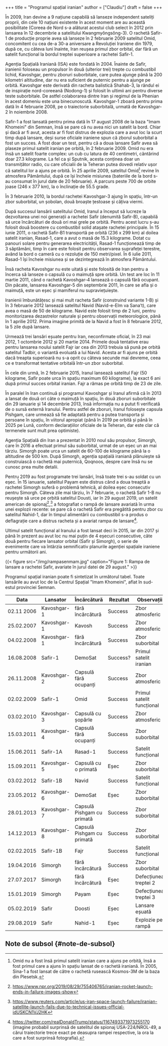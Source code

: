 +++
title = "Programul spațial iranian"
author = ["Claudiu"]
draft = false
+++

În 2009, Iran devine a 9 națiune capabilă să lanseze independent sateliți proprii, din cele 10 națiuni existente în acest moment are au această posibilitate (Coreea de Nord s-a alăturat acestui club select în 2012 prin lansarea în 12 decembrie a satelitului  Kwangmyŏngsŏng-3). O rachetă Safir-1 de producție proprie avea să lanseze în 2 februarie 2009 satelitul Omid, concomitent cu cea de-a 30-a aniversare a Revoluției Iraniene din 1979, după ce, cu câteva luni înainte, Iran reușea primul zbor orbital, dar fără un satelit funcțional la bordul treptei superioare a rachetei Safir-1.

Agenția Spațială Iraniană (ISA) este fondată în 2004. Înainte de Safir, iranienii foloseau un propulsor în două (ulterior trei) trepte cu combustibil lichid, Kavoshgar, pentru zboruri suborbitale, care putea ajunge până la 200 kilometri altitudine, dar nu era suficient de puternic pentru a ajunge pe orbită. Kavoshgar este derivată din racheta balistică Shahab-3, la rândul ei de inspirație nord-coreeană (Nodong-1) și folosit în ultimii ani pentru diverse teste suborbitale. De astfel colaborarea dintre Iran și regimul de la Phenian în acest domeniu este una binecunoscută. Kavoshgar-1 zboară pentru prima dată în 4 februarie 2008, pe o traiectorie suborbitală, urmată de Kavoshgar-2 în noiembrie 2008.

Safir-1 a fost lansată pentru prima dată în 17 august 2008 de la baza "Imam Khomeini" din Semnan, însă se pare că nu avea nici un satelit la bord. Chiar și dacă ar fi avut, acesta ar fi fost distrus de explozia care a avut loc la scurt timp după lansare, deși surse oficiale iraniene spun că zborul suborbital a fost un succes. A fost doar un test, pentru că a doua lansare Safir avea să plaseze primul satelit iranian pe orbită, în 2 februarie 2009. Omid nu era însă un satelit foarte complex: un cub cu latura de 40 centimetri, cântărind doar 27.3 kilograme. La fel ca și Sputnik, acesta conținea doar un transmițător radio, cu care oficialii de la Teheran putea dovedi relativ ușor că satelitul lor a ajuns pe orbită. În 25 aprilie 2009, satelitul Omid[^fn:1] revine în atmosfera Pământului, după ce își încheie misiunea (bateriile de la bord s-au consumat în jurul date de 20 februarie). A parcurs peste 700 de orbite joase (246 x 377 km), la o înclinație de 55.5 grade.

În 3 februarie 2010, la bordul rachetei Kavoshgar-3 ajung în spațiu, într-un zbor suborbital, un șobolan, două broaște țestoase și câțiva viermi.

După succesul lansării satelitului Omid, Iranul a început să lucreze la dezvoltarea unei noi generații a rachetei Safir (denumită Safir-B), capabilă să urce încărcături de două ori mai grele pe orbită. Pentru acest lucru s-au folosit două boostere cu combustibil solid atașate rachetei principale. În 15 iunie 2011, o rachetă Safir-B1 transportă pe orbită (236 x 299 km) al doilea satelit iranian, Rasad-1, care a avut o masă de 15.3 kilograme. Dotat cu panouri solare pentru generarea electricității, Rasad-1 funcționează timp de 3 săptămâni, timp în care este folosit pentru observarea suprafeței terestre, având la bord o cameră cu o rezoluție de 150 metri/pixel. În 6 iulie 2011, Rasad-1 își încheie misiunea și se dezintegrează în atmosfera Pământului.

Însă racheta Kavoshgar nu este uitată și este folosită de Iran pentru a încerca să lanseze o capsulă cu o maimuță spre orbită. Un test are loc în 11 martie 2011, când o rachetă Kavoshgar-4 lansează o capsulă fără ocupant. Din păcate, lansarea Kavoshgar-5 din septembrie 2011, în care se afla și o maimuță, este un eșec și mamiferul nu supraviețuiește.

Iranienii îmbunătățesc și mai mult racheta Safir (construind variante 1-B) și în 3 februarie 2012 lansează satelitul Navid (Navid-e-Elm va Sana’t), care avea o masă de 50 de kilograme. Navid este folosit timp de 2 luni, pentru monitorizarea dezastrelor naturale și pentru observații meteorologice, până în 1 aprilie 2012. Prima imagine primită de la Navid a fost în 8 februarie 2012, la 5 zile după lansare.

Urmează trei lansări eșuate pentru Iran, neconfirmate oficial, în 23 mai 2012, 1 octombrie 2012 și 20 martie 2014. Primele două tentative erau pentru lansarea noului satelit Fajr iar cea din 2013 trebuia să pună pe orbită satelitul Tadbir, o variantă evoluată a lui Navid. Acesta ar fi ajuns pe orbită dacă treapta superioară nu s-a oprit cu câteva secunde mai devreme, ceea ce e transformat tentative orbitală într-un zbor suborbital.

În cele din urmă, în 2 februarie 2015, Iranul lansează satelitul Fajr (50 kilograme, Safir poate urca în spațiu maximum 60 kilograme), la exact 6 ani după primul succes orbital iranian. Fajr a rămas pe orbită timp de 23 de zile.

În paralel în Iran continuă și programul Kavoshgar și Iranul afirmă că în 2013 a lansat de două ori câte o maimuță în spațiu, în două zboruri suborbitale din 29 ianuarie și 14 decembrie 2013, însă informația nu a putut fi verificată de o sursă externă Iranului. Pentru astfel de zboruri, Iranul folosește capsula Pishgam, care urmează să fie adaptată pentru a putea transporta și persoane în spațiu, în viitorul apropiat (până în 2019 pe orbită și până în 2025 pe Lună, conform declarațiilor oficiale de la Teheran, dar este clar că termenele sunt mult prea optimiste).

Agenția Spațială din Iran a prezentat în 2010 noul său propulsor, Simorgh, care în 2016 a efectuat primul său suborbital, urmat de un eșec un an mai târziu. Simorgh poate urca un satelit de 60-100 de kilograme până la o altitudine de 500 km. După Simorgh, agenția spațială iraniană plănuiește să construiască o rachetă mai puternică, Qoqnoos, despre care însă nu se cunosc prea multe detalii.

Pentru 2019 au fost programate trei lansări, însă toate trei s-au soldat cu un eșec. În 15 ianuarie, satelitul Payam este distrus când a doua treaptă a rachetei Simorgh suferă o problemă tehnică, al doilea eșec consecutiv pentru Simorgh. Câteva zile mai târziu, în 7 februarie, o rachetă Safir 1-B nu reușește să urce pe orbită satelitul Dousti, iar în 29 august 2019, un satelit american de spionaj[^fn:2],[^fn:3] a fotografiat o rampă de lansare avariată în urma unei explozii recente: se pare că o rachetă Safir era pregătită pentru zbor cu satelitul Nahid-1, dar în timpul alimentării cu combustibil s-a produs o deflagrație care a distrus racheta și a avariat rampa de lansare[^fn:4].

Ultimul satelit funcțional al Iranului a fost lansat deci în 2015, iar din 2017 și până în prezent au avut loc nu mai puțin de 4 eșecuri consecutive, câte două pentru fiecare lansator orbital (Safir și Simorgh), o serie de evenimente care va întârzia semnificativ planurile agenției spațiale iraniene pentru următorii ani.

{{< figure src="/img/rampasenmam.jpg" caption="Figure 1: Rampa de lansare a rachetei Safir, avariate în jurul datei de 29 august." >}}

Programul spațial iranian poate fi sintetizat în următorul tabel. Toate lansările au avut loc de la Centrul Spațial "Imam Khomeini", aflat în sud-estul provinciei Semnan.

| Data       | Lansator    | Încărcătură                | Rezultat | Observații                |
|------------|-------------|----------------------------|----------|---------------------------|
| 02.11 2006 | Kavoshgar-1 | fără încărcătură           | Success  | Zbor atmosferic           |
| 25.02.2007 | Kavoshgar-1 | Kavosh                     | Success  | Zbor atmosferic           |
| 04.02.2008 | Kavoshgar-1 | fără încărcătură           | Success  | Zbor suborbital           |
| 16.08.2008 | Safir-1     | DemoSat                    | Success? | Primul satelit iranian    |
| 26.11.2008 | Kavoshgar-2 | Capsulă fără ocupanți      | Success  | Zbor atmosferic           |
| 02.02.2009 | Safir-1     | Omid                       | Success  | Primul satelit funcțional |
| 03.02.2010 | Kavoshgar-3 | Capsulă cu șopârle         | Success  | Zbor atmosferic           |
| 15.03.2011 | Kavoshgar-4 | Capsulă fără ocupanți      | Success  | Zbor suborbital           |
| 15.06.2011 | Safir-1A    | Rasad-1                    | Success  | Satelit funcțional        |
| 15.09.2011 | Kavoshgar-5 | Capsulă cu o primată       | Eșec     | Zbor suborbital           |
| 03.02.2012 | Safir-1B    | Navid                      | Success  | Satelit funcțional        |
| 23.05.2012 | Kavoshgar-6 | DemoSat                    | Eșec     | Zbor suborbital           |
| 28.01.2013 | Kavoshgar-7 | Capsulă Pishgam cu primată | Success  | Zbor suborbital           |
| 14.12.2013 | Kavoshgar-8 | Capsulă Pishgam cu primată | Success  | Zbor suborbital           |
| 02.02.2015 | Safir-1B    | Fajr                       | Success  | Satelit funcțional        |
| 19.04.2016 | Simorgh     | fără încărcătură           | Success  | Zbor suborbital           |
| 27.07.2017 | Simorgh     | fără încărcătură           | Eșec     | Defecțiunea treptei 2     |
| 15.01.2019 | Simorgh     | Payam                      | Eșec     | Defecțiunea treptei 3     |
| 05.02.2019 | Safir       | Doosti                     | Eșec     | Lansare eșuată            |
| 29.08.2019 | Safir       | Nahid-1                    | Eșec     | Explozie pe rampă         |


## Note de subsol {#note-de-subsol}

[^fn:1]: Omid nu a fost însă primul satelit iranian care a ajuns pe orbită, însă a fost primul care a ajuns în spațiu lansat de o rachetă iraniană. În 2005, Sina-1 a fost lansat de către o rachetă rusească Kosmos-3M de la baza din Plesetsk.
[^fn:2]: <https://www.npr.org/2019/08/29/755406765/iranian-rocket-launch-ends-in-failure-images-show>
[^fn:3]: <https://www.reuters.com/article/us-iran-space-launch-failure/iranian-satellite-launch-fails-due-to-technical-issues-official-idUSKCN1VJ2HK>
[^fn:4]: <https://twitter.com/realDonaldTrump/status/1167493371973255170> (imagine probabil surprinsă de satelitul de spionaj USA-224/NROL-49, a cărui traiectorie trece exact pe deasupra rampei respective, la ora la care a fost surprinsă fotografia).